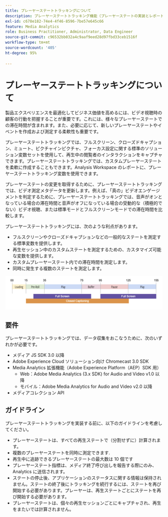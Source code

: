 ```yaml
---
title: プレーヤーステートトラッキングについて
description: プレーヤーステートトラッキング機能（プレーヤーステートの実装とレポートに関する要件やガイドラインなど）について説明します。
exl-id: c678e182-74e4-4f46-8596-7be57e645c66
feature: Media Analytics
role: Business Practitioner, Administrator, Data Engineer
source-git-commit: c96532bb032a4c9aaf9eed28d97fbd33ceb1516f
workflow-type: tm+mt
source-wordcount: '405'
ht-degree: 95%

---
```


# プレーヤーステートトラッキングについて

製品エクスペリエンスを最適化してビジネス価値を高めるには、ビデオ視聴時の顧客の行動を把握することが重要です。これには、様々なプレーヤーステートでの滞在時間が含まれます。また、必要に応じて、新しいプレーヤーステートやイベントを作成および測定する柔軟性も重要です。

プレーヤーステートトラッキングでは、フルスクリーン、クローズドキャプション、ミュート、ピクチャインピクチャ、フォーカス設定に関する標準のソリューション変数セットを使用して、再生中の閲覧者のインタラクションをキャプチャできます。プレーヤーステートトラッキングでは、カスタムプレーヤーステートを柔軟に作成することもできます。Analysis Workspace のレポートに、プレーヤーステートトラッキング変数を使用できます。

プレーヤーステートの変更を取得するために、プレーヤーステートトラッキングでは、ビデオ測定メタデータを更新します。例えば、「真の」ビデオエンゲージメントを判定するために、プレーヤーステートトラッキングでは、音声がオンとなっている場合の滞在時間と音声がオフになっている場合の受動的な（積極的でない）ビデオ視聴、または標準モードとフルスクリーンモードでの滞在時間を比較します。

プレーヤーステートトラッキングには、次のような利点があります。

* フルスクリーンやクローズドキャプションなどの一般的なステートを測定する標準変数を提供します。
* 再生セッション中のカスタムステートを測定するための、カスタマイズ可能な変数を提供します。
* カスタムプレーヤーステート内での滞在時間を測定します。
* 同時に発生する複数のステートを測定します。

![プレーヤーステートトラッキング](assets/player_state_tracking.png)

## 要件

プレーヤーステートトラッキングでは、データ収集をおこなうために、次のいずれかが必要です。
* メディア JS SDK 3.0 以降
* Adobe Experience Cloud ソリューション向け Chromecast 3.0 SDK
* Media Analytics 拡張機能（Adobe Experience Platform（AEP）SDK 用）
   * Web：Adobe Media Analytics (3.x SDK) for Audio and Video v1.0 以降
   * モバイル：Adobe Media Analytics for Audio and Video v2.0 以降
* メディアコレクション API

## ガイドライン

プレーヤーステートトラッキングを実装する前に、以下のガイドラインを考慮してください。

* プレーヤーステートは、すべての再生ステートで（分割せずに）計算されます。
* 複数のプレーヤーステートを同時に測定できます.
* 再生中に追跡できるプレーヤーステートの最大数は 10 個です
* プレーヤーステート指標は、メディア終了呼び出しを報告する際にのみ、Analytics に送信されます。
* ステートの停止後、アプリケーションのステータスに関する情報は保持されません。ステートの終了後にトラッキングを続行するには、ステートを再び開始する必要があります。プレーヤーは、再生ステートごとにステートを再び開始する必要があります。
* プレーヤーステートは、個々の再生セッションごとにキャプチャされ、再生をまたいでは計算されません。
